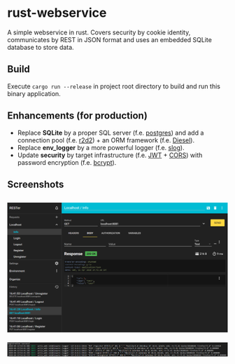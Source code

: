 # rust-webservice
A simple webservice in rust. Covers security by cookie identity, communicates by REST in JSON format and uses an embedded SQLite database to store data.

## Build
Execute `cargo run --release` in project root directory to build and run this binary application.

## Enhancements (for production)
* Replace **SQLite** by a proper SQL server (f.e. [postgres](https://crates.io/crates/postgres)) and add a connection pool (f.e. [r2d2](https://crates.io/crates/r2d2)) + an ORM framework (f.e. [Diesel](https://crates.io/crates/diesel)).
* Replace **env_logger** by a more powerful logger (f.e. [slog](https://crates.io/crates/slog)).
* Update **security** by target infrastructure (f.e. [JWT](https://crates.io/crates/jsonwebtoken) + [CORS](https://crates.io/crates/actix-cors)) with password encryption (f.e. [bcrypt](https://crates.io/crates/bcrypt)).

## Screenshots
![REST client](./doc/rest.png)
---
![Server log](./doc/log.png)